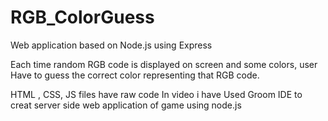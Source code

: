 # RGB_ColorGuess
Web application based on Node.js using Express

Each time random RGB code is displayed on screen and some colors, user Have to guess the correct color representing that RGB code.

HTML , CSS, JS files have raw code 
In video i have Used Groom IDE to creat server side web application of game using node.js

